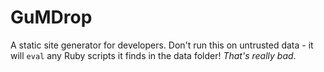 # GuMDrop

A static site generator for developers. Don't run this on untrusted data - it
will `eval` any Ruby scripts it finds in the data folder! _That's really bad_.
